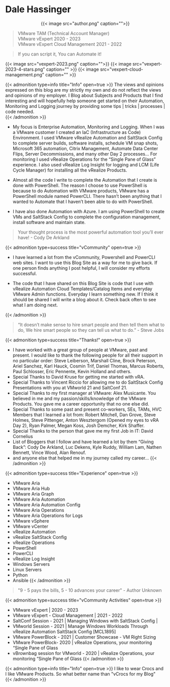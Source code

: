 # Dale Hassinger


<center>{{< image src="author.png" caption="">}}</center>

>VMware TAM (Technical Account Manager)  
>VMware vExpert 2020 - 2023  
>VMware vExpert Cloud Management 2021 - 2022  

>If you can script it, You can Automate it!  

{{< image src="vexpert-2023.png" caption="">}}
{{< image src="vexpert-2023-4-stars.png" caption="" >}}
{{< image src="vexpert-cloud-management.png" caption="" >}}

{{< admonition type=info title="Info" open=true >}}
The views and opinions expressed on this blog are my strictly my own and do not reflect the views and opinions of my employer. I Blog about Subjects and Products that I find interesting and will hopefully help someone get started on their Automation, Monitoring and Logging journey by providing some tips | tricks | processes | code needed.  
{{< /admonition >}}

* My focus is Enterprise Automation, Monitoring and Logging. When I was a VMware customer I created an IaC (Infrastructure as Code) Environment. I used VMware vRealize Automation and SaltStack Config to complete server builds, software installs, schedule VM snap shots, Microsoft 365 automation, Citrix Management, Automate Data Center Flips, Server Decommissions, and many other Day 2 processes… For monitoring I used vRealize Operations for the “Single Pane of Glass” experience. I also used vRealize Log Insight for logging and LCM (Life Cycle Manager) for installing all the vRealize Products.  

* Almost all the code I write to complete the Automation that I create is done with PowerShell. The reason I choose to use PowerShell is because to do Automation with VMware products, VMware has a PowerShell module named PowerCLI. There hasn’t been anything that I wanted to Automate that I haven’t been able to do with PowerShell.

* I have also done Automation with Azure. I am using PowerShell to create VMs and SaltStack Config to complete the configuration management, install software and maintain state.  

>  
> Your thought process is the most powerful automation tool you’ll ever have! - Cody De Arkland  
>  

{{< admonition type=success title="vCommunity" open=true >}}
* I have learned a lot from the vCommunity, Powershell and PowerCLI web sites. I want to use this Blog Site as a way for me to give back. If one person finds anything I post helpful, I will consider my efforts successful.  

* The code that I have shared on this Blog Site is code that I use with vRealize Automation Cloud Templates/Catalog Items and everyday VMware Admin functions. Everyday I learn something new. If I think it should be shared I will write a blog about it. Check back often to see what I am doing next.  

{{< /admonition >}}

>“It doesn’t make sense to hire smart people and then tell them what to do, We hire smart people so they can tell us what to do.” - Steve Jobs  

{{< admonition type=success title="Thanks!" open=true >}}
* I have worked with a great group of people at VMware, past and present. I would like to thank the following people for all their support in no particular order: Steve Leiberson, Marshall Cline, Brock Peterson, Ariel Sanchez, Karl Hauck, Cosmin Trif,  Daniel Thomas, Marcus Roberts, Paul Schlosser, Eric Pennente, Kevin Holland and others.
* Special Thanks to David Kruse for getting me started with vRA.
* Special Thanks to Vincent Riccio for allowing me to do SaltStack Config Presentations with you at VMworld 21 and SaltConf 21.  
* Special Thanks to my first manager at VMware: Alex Musicante. You believed in me and my passion/skills/knowledge of the VMware Products. You gave me a career opportunity that no one else did.
* Special Thanks to some past and present co-workers, SEs, TAMs, HVC Members that I learned a lot from: Robert Mitchell, Dan Grove, Steve Holmes, Steve Pittenger, Anton Wesztergom (Opened my eyes to vRA Day 2), Ryan Palmer, Megan Koss, Josh Demcher, Kirk Shaffer.
* Special Thanks to the person that gave me my first Job in IT: David Cornelius
* List of Bloggers that I follow and have learned a lot by them “Giving Back”: Cody De Arkland, Luc Dekens, Kyle Ruddy, William Lam, Nathen Bennett, Vince Wood, Alan Renouf.
* and anyone else that helped me in my journey called my career…
{{< /admonition >}}

{{< admonition type=success title="Experience" open=true >}}
* VMware Aria
* VMware Aria Hub
* VMware Aria Graph
* VMware Aria Automation
* VMware Aria Automation Config
* VMware Aria Operations
* VMware Aria Operations for Logs
* VMware vSphere
* VMware vCenter
* vRealize Automation
* vRealize SaltStack Config
* vRealize Operations
* PowerShell
* PowerCLI
* vRealize Log Insight
* Windows Servers
* Linux Servers
* Python
* Ansible
{{< /admonition >}}

>"9 - 5 pays the bills, 5 - 10 advances your career" - Author Unknown  

{{< admonition type=success title="vCommunity Activities" open=true >}}
* VMware vExpert | 2020 - 2023
* VMware vExpert - Cloud Management | 2021 - 2022
* SaltConf Session - 2021 | Managing Windows with SaltStack Config | 
* VMworld Session - 2021 | Manage Windows Workloads Through vRealize Automation SaltStack Config [MCL1895]
* VMware PowerBlock - 2021 | Customer Showcase - VM Right Sizing
* VMware PowerBlock- 2020 | vRealize Operations, your monitoring “Single Pane of Glass
* vBrownbag session for VMworld - 2020 | vRealize Operations, your monitoring “Single Pane of Glass
{{< /admonition >}}

{{< admonition type=info title="Info" open=true >}}
I like to wear Crocs and I like VMware Products. So what better name than "vCrocs for my Blog"  
{{< /admonition >}}

